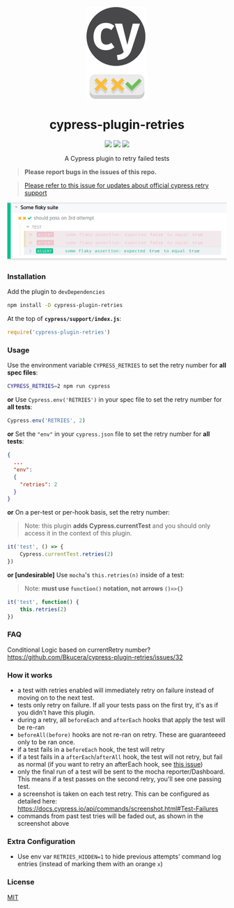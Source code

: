

<div align="center">
    <img src="docs/readme-logo.png">
    <h1>cypress-plugin-retries</h1>
    <a href="https://www.npmjs.com/package/cypress-plugin-retries"><img src="https://img.shields.io/npm/v/cypress-plugin-retries.svg?style=flat"></a>
    <a href="https://www.npmjs.com/package/cypress-plugin-retries"><img src="https://img.shields.io/npm/dm/cypress-plugin-retries.svg"></a>
    <a href="https://github.com/bkucera/cypress-plugin-retries/blob/master/LICENSE"><img src="https://img.shields.io/github/license/bkucera/cypress-plugin-retries.svg"></a>

<p>A Cypress plugin to retry failed tests</p>

</div>

> **Please report bugs in the issues of this repo.**

> [Please refer to this issue for updates about official cypress retry support](https://github.com/cypress-io/cypress/issues/1313)

![](docs/readme-screenshot.png)

### Installation

Add the plugin to `devDependencies`
```bash
npm install -D cypress-plugin-retries
```

At the top of **`cypress/support/index.js`**:
```js
require('cypress-plugin-retries')
```


### Usage

Use the environment variable `CYPRESS_RETRIES` to set the retry number for **all spec files**:
```bash
CYPRESS_RETRIES=2 npm run cypress
```
**or** Use `Cypress.env('RETRIES')` in your spec file to set the retry number for **all tests**:
```js
Cypress.env('RETRIES', 2)
```
**or** Set the `"env"` in your `cypress.json` file to set the retry number for **all tests**: 
```json
{
  ...
  "env":
  {
    "retries": 2
  }
}
```
**or** On a per-test or per-hook basis, set the retry number:
> Note: this plugin **adds Cypress.currentTest** and you should only access it in the context of this plugin.
```js
it('test', () => {
    Cypress.currentTest.retries(2)
})
```
**or [undesirable]** Use `mocha`'s `this.retries(n)` inside of a test:
> Note: **must use `function()` notation, not arrows `()=>{}`**
```js
it('test', function() {
    this.retries(2)
})
```

### FAQ
Conditional Logic based on currentRetry number?
https://github.com/Bkucera/cypress-plugin-retries/issues/32

### How it works
- a test with retries enabled will immediately retry on failure instead of moving on to the next test.
- tests only retry on failure. If all your tests pass on the first try, it's as if you didn't have this plugin.
- during a retry, all `beforeEach` and `afterEach` hooks that apply the test will be re-ran
- `beforeAll(before)` hooks are not re-ran on retry. These are guaranteeed only to be ran once.
- if a test fails in a `beforeEach` hook, the test will retry
- if a test fails in a `afterEach`/`afterAll` hook, the test will not retry, but fail as normal (if you want to retry an afterEach hook, see [this issue](https://github.com/Bkucera/cypress-plugin-retries/issues/7))
- only the final run of a test will be sent to the mocha reporter/Dashboard. This means if a test passes on the second retry, you'll see one passing test.
- a screenshot is taken on each test retry. This can be configured as detailed here: https://docs.cypress.io/api/commands/screenshot.html#Test-Failures 
- commands from past test tries will be faded out, as shown in the screenshot above

### Extra Configuration
- Use env var `RETRIES_HIDDEN=1` to hide previous attempts' command log entries (instead of marking them with an orange `x`)

### License
[MIT](LICENSE)
